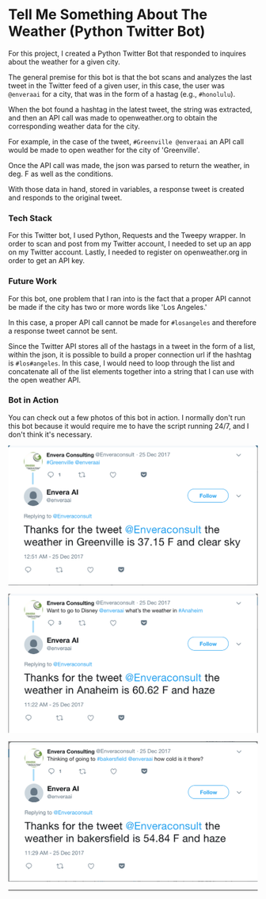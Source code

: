 # Tell Me Something About The Weather (Python Twitter Bot)

For this project, I created a Python Twitter Bot that responded to inquires about the weather for a given city. 

The general premise for this bot is that the bot scans and analyzes the last tweet in the Twitter feed of a given user, in this case, the user was `@enveraai` for a city, that was in the form of a hastag (e.g., `#honolulu`). 

When the bot found a hashtag in the latest tweet, the string was extracted, and then an API call was made to openweather.org to obtain the corresponding weather data for the city.  

For example, in the case of the tweet, `#Greenville @enveraai` an API call would be made to open weather for the city of 'Greenville'.

Once the API call was made, the json was parsed to return the weather, in deg. F as well as the conditions.

With those data in hand, stored in variables, a response tweet is created and responds to the original tweet.

### Tech Stack

For this Twitter bot, I used Python, Requests and the Tweepy wrapper.  In order to scan and post from my Twitter account, I needed to set up an app on my Twitter account.  Lastly, I needed to register on openweather.org in order to get an API key.

### Future Work
For this bot, one problem that I ran into is the fact that a proper API cannot be made if the city has two or more words like 'Los Angeles.'

In this case, a proper API call cannot be made for `#losangeles` and therefore a response tweet cannot be sent. 

Since the Twitter API stores all of the hastags in a tweet in the form of a list, within the json, it is possible to build a proper connection url if the hashtag is `#los#angeles`.  In this case, I would need to loop through the list and concatenate all of the list elements together into a string that I can use with the open weather API.

### Bot in Action
You can check out a few photos of this bot in action.  I normally don't run this bot because it would require me to have the script running 24/7, and I don't think it's necessary.


![](./images/image1.png)

![](./images/image2.png)

![](./images/image3.png)

***